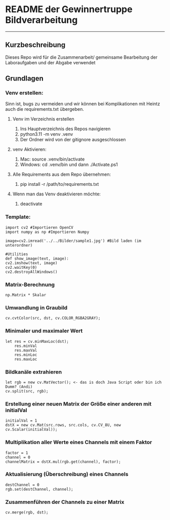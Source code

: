 # README der Gewinnertruppe Bildverarbeitung

---

## Kurzbeschreibung

Dieses Repo wird für die Zusammenarbeit/ gemeinsame Bearbeitung der Laboraufgaben und der Abgabe verwendet

## Grundlagen

### Venv erstellen:

Sinn ist, bugs zu vermeiden und wir können bei Komplikationen mit Heintz auch die requirements.txt übergeben. 

1. Venv im Verzeichnis erstellen

   1. Ins Hauptverzeichnis des Repos navigieren
   2. python3.11 -m venv .venv
   3. Der Ordner wird von der gitignore ausgeschlossen
2. venv Aktivieren:

   1. Mac: source .venv/bin/activate
   2. Windows: cd .venv/bin und dann ./Activate.ps1
3. Alle Requirements aus dem Repo übernehmen:

   1. pip install -r /path/to/requirements.txt
4. Wenn man das Venv deaktivieren möchte:

   1. deactivate

### Template:

    import cv2 #Importieren OpenCV
    import numpy as np #Importieren Numpy

    image=cv2.imread('../../Bilder/sample1.jpg') #Bild laden (im unterordner)

    #Utilities
    def show_image(text, image):
    cv2.imshow(text, image)
    cv2.waitKey(0)
    cv2.destroyAllWindows()

### Matrix-Berechnung

    np.Matrix * Skalar

### Umwandlung in Graubild

    cv.cvtColor(src, dst, cv.COLOR_RGBA2GRAY);

### Minimaler und maximaler Wert

    let res = cv.minMaxLoc(dst);
        res.minVal
        res.maxVal
        res.minLoc
        res.maxLoc

### Bildkanäle extrahieren

    let rgb = new cv.MatVector(); <- das is doch Java Script oder bin ich Dumm? (Andi)
    cv.split(src, rgb);

### Erstellung einer neuen Matrix der Größe einer anderen mit initialVal

    initialVal = 1
    dstX = new cv.Mat(src.rows, src.cols, cv.CV_8U, new cv.Scalar(initialVal));

### Multiplikation aller Werte eines Channels mit einem Faktor

    factor = 1
    channel = 0
    channelMatrix = dstX.mul(rgb.get(channel), factor);

### Aktualisierung (Überschreibung) eines Channels

    destChannel = 0
    rgb.set(destChannel, channel);

### Zusammenführen der Channels zu einer Matrix

    cv.merge(rgb, dst);
